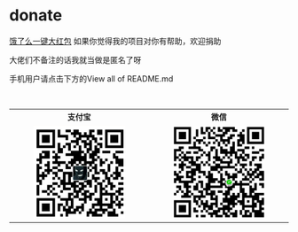 # donate
[饿了么一键大红包](https://github.com/SzPluto/elemeHongbao)
如果你觉得我的项目对你有帮助，欢迎捐助

大佬们不备注的话我就当做是匿名了呀

手机用户请点击下方的View all of README.md
<table>
  <tr>
    <th width="50%">支付宝</th>
    <th width="50%">微信</th>
  </tr>
  <tr></tr>
  <tr align="center">
    <td><img width="70%" src="https://github.com/SzPluto/donate/blob/master/zfb.png"></td>
    <td><img width="70%" src="https://github.com/SzPluto/donate/blob/master/wx.png"></td>
  </tr>
</table>
